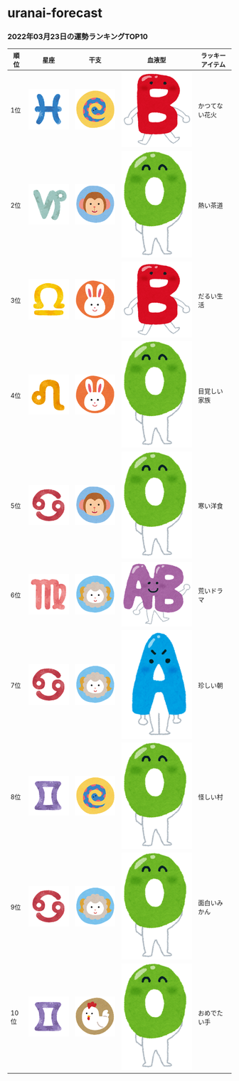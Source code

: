 # uranai-forecast

### 2022年03月23日の運勢ランキングTOP10
|順位|星座|干支|血液型|ラッキーアイテム|
|-----------|-----------|-----------|-----------|-----------|
|1位|<img src='imgs/sign/small/seiza_mark12_uo.png'>|<img src='imgs/eto/small/eto_mark06_hebi.png'>|<img src='imgs/blood/small/ketsuekigata_b.png'>|かつてない花火|
|2位|<img src='imgs/sign/small/seiza_mark10_yagi.png'>|<img src='imgs/eto/small/eto_mark09_saru.png'>|<img src='imgs/blood/small/ketsuekigata_o.png'>|熱い茶道|
|3位|<img src='imgs/sign/small/seiza_mark07_tenbin.png'>|<img src='imgs/eto/small/eto_mark04_usagi.png'>|<img src='imgs/blood/small/ketsuekigata_b.png'>|だるい生活|
|4位|<img src='imgs/sign/small/seiza_mark05_shishi.png'>|<img src='imgs/eto/small/eto_mark04_usagi.png'>|<img src='imgs/blood/small/ketsuekigata_o.png'>|目覚しい家族|
|5位|<img src='imgs/sign/small/seiza_mark04_kani.png'>|<img src='imgs/eto/small/eto_mark09_saru.png'>|<img src='imgs/blood/small/ketsuekigata_o.png'>|寒い洋食|
|6位|<img src='imgs/sign/small/seiza_mark06_otome.png'>|<img src='imgs/eto/small/eto_mark08_hitsuji.png'>|<img src='imgs/blood/small/ketsuekigata_ab.png'>|荒いドラマ|
|7位|<img src='imgs/sign/small/seiza_mark04_kani.png'>|<img src='imgs/eto/small/eto_mark08_hitsuji.png'>|<img src='imgs/blood/small/ketsuekigata_a.png'>|珍しい朝|
|8位|<img src='imgs/sign/small/seiza_mark03_futago.png'>|<img src='imgs/eto/small/eto_mark06_hebi.png'>|<img src='imgs/blood/small/ketsuekigata_o.png'>|怪しい村|
|9位|<img src='imgs/sign/small/seiza_mark04_kani.png'>|<img src='imgs/eto/small/eto_mark08_hitsuji.png'>|<img src='imgs/blood/small/ketsuekigata_o.png'>|面白いみかん|
|10位|<img src='imgs/sign/small/seiza_mark03_futago.png'>|<img src='imgs/eto/small/eto_mark10_tori.png'>|<img src='imgs/blood/small/ketsuekigata_o.png'>|おめでたい手|
